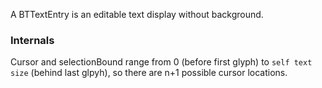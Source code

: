 A BTTextEntry is an editable text display without background.

### Internals
Cursor and selectionBound range from 0 (before first glyph) to `self text size` (behind last glpyh), so there are n+1 possible cursor locations.
